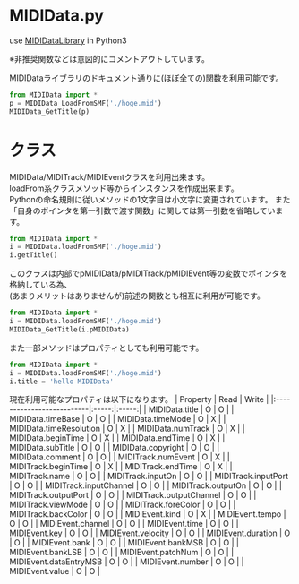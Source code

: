 # MIDIData.py
use [MIDIDataLibrary](https://openmidiproject.osdn.jp/MIDIDataLibrary.html) in Python3

※非推奨関数などは意図的にコメントアウトしています。  

MIDIDataライブラリのドキュメント通りに(ほぼ全ての)関数を利用可能です。
```python
from MIDIData import *
p = MIDIData_LoadFromSMF('./hoge.mid')
MIDIData_GetTitle(p)
```

# クラス
MIDIData/MIDITrack/MIDIEventクラスを利用出来ます。  
loadFrom系クラスメソッド等からインスタンスを作成出来ます。  
Pythonの命名規則に従いメソッドの1文字目は小文字に変更されています。
また「自身のポインタを第一引数で渡す関数」に関しては第一引数を省略しています。
```python
from MIDIData import *
i = MIDIData.loadFromSMF('./hoge.mid')
i.getTitle()
```
このクラスは内部でpMIDIData/pMIDITrack/pMIDIEvent等の変数でポインタを格納している為、  
(あまりメリットはありませんが)前述の関数とも相互に利用が可能です。
```python
from MIDIData import *
i = MIDIData.loadFromSMF('./hoge.mid')
MIDIData_GetTitle(i.pMIDIData)
```
また一部メソッドはプロパティとしても利用可能です。
```python
from MIDIData import *
i = MIDIData.loadFromSMF('./hoge.mid')
i.title = 'hello MIDIData'
```
現在利用可能なプロパティは以下になります。
| Property					| Read	| Write	|
|:--------------------------|:-----:|:-----:|
| MIDIData.title			| O		| O     |
| MIDIData.timeBase			| O		| O     |
| MIDIData.timeMode			| O		| X     |
| MIDIData.timeResolution	| O		| X		|
| MIDIData.numTrack			| O		| X		|
| MIDIData.beginTime		| O		| X		|
| MIDIData.endTime			| O		| X		|
| MIDIData.subTitle			| O		| O		|
| MIDIData.copyright		| O		| O		|
| MIDIData.comment			| O		| O		|
| MIDITrack.numEvent		| O		| X		|
| MIDITrack.beginTime		| O		| X		|
| MIDITrack.endTime			| O		| X		|
| MIDITrack.name			| O		| O		|
| MIDITrack.inputOn			| O		| O		|
| MIDITrack.inputPort		| O		| O		|
| MIDITrack.inputChannel	| O		| O		|
| MIDITrack.outputOn		| O		| O		|
| MIDITrack.outputPort		| O		| O		|
| MIDITrack.outputChannel	| O		| O		|
| MIDITrack.viewMode		| O		| O		|
| MIDITrack.foreColor		| O		| O		|
| MIDITrack.backColor		| O		| O		|
| MIDIEvent.kind			| O		| X		|
| MIDIEvent.tempo			| O		| O		|
| MIDIEvent.channel			| O		| O		|
| MIDIEvent.time			| O		| O		|
| MIDIEvent.key				| O		| O		|
| MIDIEvent.velocity		| O		| O		|
| MIDIEvent.duration		| O		| O		|
| MIDIEvent.bank			| O		| O		|
| MIDIEvent.bankMSB			| O		| O		|
| MIDIEvent.bankLSB			| O		| O		|
| MIDIEvent.patchNum		| O		| O		|
| MIDIEvent.dataEntryMSB	| O		| O		|
| MIDIEvent.number			| O		| O		|
| MIDIEvent.value			| O		| O		|
